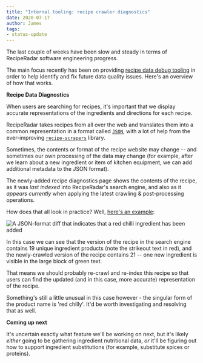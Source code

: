 ```yaml
---
title: "Internal tooling: recipe crawler diagnostics"
date: 2020-07-17
author: James
tags:
- status-update
---
```

The last couple of weeks have been slow and steady in terms of RecipeRadar software engineering progress.

The main focus recently has been on providing [recipe data debug tooling](https://github.com/openculinary/frontend/issues/38) in order to help identify and fix future data quality issues. Here's an overview of how that works.

**Recipe Data Diagnostics**

When users are searching for recipes, it's important that we display accurate representations of the ingredients and directions for each recipe.

RecipeRadar takes recipes from all over the web and translates them into a common representation in a format called [`JSON`](https://en.wikipedia.org/wiki/JSON), with a lot of help from the ever-improving [`recipe-scrapers`](https://github.com/hhursev/recipe-scrapers) library.

Sometimes, the contents or format of the recipe website may change -- and sometimes our own processing of the data may change (for example, after we learn about a new ingredient or item of kitchen equipment, we can add additional metadata to the JSON format).

The newly-added recipe diagnostics page shows the contents of the recipe, as it was _last indexed_ into RecipeRadar's search engine, and also as it _appears currently_ when applying the latest crawling & post-processing operations.

How does that all look in practice? Well, [here's an example](https://www.reciperadar.com/diagnostics/#recipe&id=cpkVntbJ8jDNE1yj1f1caJsuR9):

![A JSON-format diff that indicates that a red chilli ingredient has been added](/images/recipe-diff.png)

In this case we can see that the version of the recipe in the search engine contains 19 unique ingredient products (note the strikeout text in red), and the newly-crawled version of the recipe contains 21 -- one new ingredient is visible in the large block of green text.

That means we should probably re-crawl and re-index this recipe so that users can find the updated (and in this case, more accurate) representation of the recipe.

Something's still a little unusual in this case however - the singular form of the product name is 'red chilly'. It'd be worth investigating and resolving that as well.

**Coming up next**

It's uncertain exactly what feature we'll be working on next, but it's likely _either_ going to be gathering ingredient nutritional data, _or_ it'll be figuring out how to support ingredient substitutions (for example, substitute spices or proteins).

